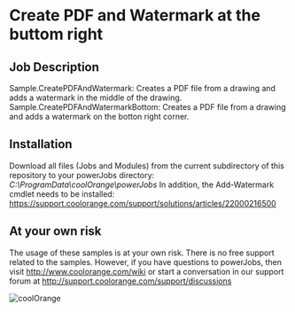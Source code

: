 # Create PDF and Watermark at the buttom right

## Job Description
Sample.CreatePDFAndWatermark: Creates a PDF file from a drawing and adds a watermark in the middle of the drawing.
Sample.CreatePDFAndWatermarkBottom: Creates a PDF file from a drawing and adds a watermark on the botton right corner.

## Installation
Download all files (Jobs and Modules) from the current subdirectory of this repository to your powerJobs directory: *C:\ProgramData\coolOrange\powerJobs*
In addition, the Add-Watermark cmdlet needs to be installed: https://support.coolorange.com/support/solutions/articles/22000216500

## At your own risk
The usage of these samples is at your own risk. There is no free support related to the samples. However, if you have questions to powerJobs, then visit http://www.coolorange.com/wiki or start a conversation in our support forum at http://support.coolorange.com/support/discussions

![coolOrange](https://user-images.githubusercontent.com/36075173/46519882-4b518880-c87a-11e8-8dab-dffe826a9630.png)